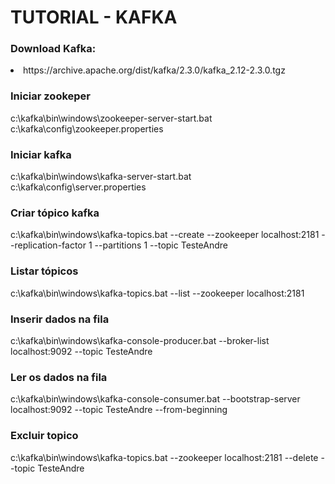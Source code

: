 <h1>TUTORIAL - KAFKA</h1>

<h3>Download Kafka:</h3>
<li>https://archive.apache.org/dist/kafka/2.3.0/kafka_2.12-2.3.0.tgz</li>

<h3>Iniciar zookeper</h3>
c:\kafka\bin\windows\zookeeper-server-start.bat c:\kafka\config\zookeeper.properties

<h3>Iniciar kafka</h3>
c:\kafka\bin\windows\kafka-server-start.bat c:\kafka\config\server.properties

<h3>Criar tópico kafka</h3>
c:\kafka\bin\windows\kafka-topics.bat --create --zookeeper localhost:2181 --replication-factor 1 --partitions 1 --topic TesteAndre

<h3>Listar tópicos</h3>
c:\kafka\bin\windows\kafka-topics.bat --list --zookeeper localhost:2181

<h3>Inserir dados na fila</h3>
c:\kafka\bin\windows\kafka-console-producer.bat --broker-list localhost:9092 --topic TesteAndre

<h3>Ler os dados na fila</h3>
c:\kafka\bin\windows\kafka-console-consumer.bat --bootstrap-server localhost:9092 --topic TesteAndre --from-beginning

<h3>Excluir topico</h3>
c:\kafka\bin\windows\kafka-topics.bat --zookeeper localhost:2181 --delete --topic TesteAndre
